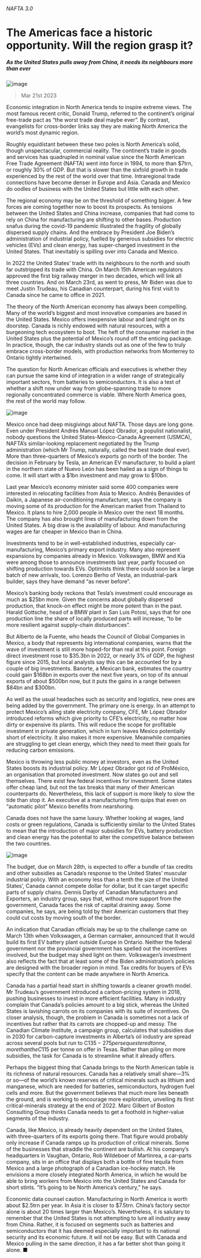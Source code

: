 ###### NAFTA 3.0
# The Americas face a historic opportunity. Will the region grasp it? 
##### As the United States pulls away from China, it needs its neighbours more than ever 
![image](images/20230325_AMP001.jpg) 
> Mar 21st 2023 
Economic integration in North America tends to inspire extreme views. The most famous recent critic, Donald Trump, referred to the continent’s original free-trade pact as “the worst trade deal maybe ever”. By contrast, evangelists for cross-border links say they are making North America the world’s most dynamic region.
Roughly equidistant between these two poles is North America’s solid, though unspectacular, commercial reality. The continent’s trade in goods and services has quadrupled in nominal value since the North American Free Trade Agreement (NAFTA) went into force in 1994, to more than $7trn, or roughly 30% of GDP. But that is slower than the sixfold growth in trade experienced by the rest of the world over that time. Intraregional trade connections have become denser in Europe and Asia. Canada and Mexico do oodles of business with the United States but little with each other. 
The regional economy may be on the threshold of something bigger. A few forces are coming together now to boost its prospects. As tensions between the United States and China increase, companies that had come to rely on China for manufacturing are shifting to other bases. Production snafus during the covid-19 pandemic illustrated the fragility of globally dispersed supply chains. And the embrace by President Joe Biden’s administration of industrial policy, fuelled by generous subsidies for electric vehicles (EVs) and clean energy, has super-charged investment in the United States. That inevitably is spilling over into Canada and Mexico. 
In 2022 the United States’ trade with its neighbours to the north and south far outstripped its trade with China. On March 15th American regulators approved the first big railway merger in two decades, which will link all three countries. And on March 23rd, as  went to press, Mr Biden was due to meet Justin Trudeau, his Canadian counterpart, during his first visit to Canada since he came to office in 2021.
The theory of the North American economy has always been compelling. Many of the world’s biggest and most innovative companies are based in the United States. Mexico offers inexpensive labour and land right on its doorstep. Canada is richly endowed with natural resources, with a burgeoning tech ecosystem to boot. The heft of the consumer market in the United States plus the potential of Mexico’s round off the enticing package. In practice, though, the car industry stands out as one of the few to truly embrace cross-border models, with production networks from Monterrey to Ontario tightly intertwined.
The question for North American officials and executives is whether they can pursue the same kind of integration in a wider range of strategically important sectors, from batteries to semiconductors. It is also a test of whether a shift now under way from globe-spanning trade to more regionally concentrated commerce is viable. Where North America goes, the rest of the world may follow.
![image](images/20230325_AMC481.png) 

Mexico once had deep misgivings about NAFTA. Those days are long gone. Even under President Andrés Manuel López Obrador, a populist nationalist, nobody questions the United States-Mexico-Canada Agreement (USMCA), NAFTA’s similar-looking replacement negotiated by the Trump administration (which Mr Trump, naturally, called the best trade deal ever). More than three-quarters of Mexico’s exports go north of the border. The decision in February by Tesla, an American EV manufacturer, to build a plant in the northern state of Nuevo León has been hailed as a sign of things to come. It will start with a $1bn investment and may grow to $10bn. 
Last year Mexico’s economy minister said some 400 companies were interested in relocating facilities from Asia to Mexico. Andrés Benavides of Daikin, a Japanese air-conditioning manufacturer, says the company is moving some of its production for the American market from Thailand to Mexico. It plans to hire 2,000 people in Mexico over the next 18 months. The company has also brought lines of manufacturing down from the United States. A big draw is the availability of labour. And manufacturing wages are far cheaper in Mexico than in China.
Investments tend to be in well-established industries, especially car-manufacturing, Mexico’s primary export industry. Many also represent expansions by companies already in Mexico. Volkswagen, BMW and Kia were among those to announce investments last year, partly focused on shifting production towards EVs. Optimists think there could soon be a large batch of new arrivals, too. Lorenzo Berho of Vesta, an industrial-park builder, says they have demand “as never before”.
Mexico’s banking body reckons that Tesla’s investment could encourage as much as $25bn more. Given the concerns about globally dispersed production, that knock-on effect might be more potent than in the past. Harald Gottsche, head of a BMW plant in San Luis Potosí, says that for one production line the share of locally produced parts will increase, “to be more resilient against supply-chain disturbances”.
But Alberto de la Fuente, who heads the Council of Global Companies in Mexico, a body that represents big international companies, warns that the wave of investment is still more hoped-for than real at this point. Foreign direct investment rose to $35.3bn in 2022, or nearly 3% of GDP, the highest figure since 2015, but local analysts say this can be accounted for by a couple of big investments. Banorte, a Mexican bank, estimates the country could gain $168bn in exports over the next five years, on top of its annual exports of about $500bn now, but it puts the gains in a range between $84bn and $300bn.
As well as the usual headaches such as security and logistics, new ones are being added by the government. The primary one is energy. In an attempt to protect Mexico’s ailing state electricity company, CFE, Mr López Obrador introduced reforms which give priority to CFE’s electricity, no matter how dirty or expensive its plants. This will reduce the scope for profitable investment in private generation, which in turn leaves Mexico potentially short of electricity. It also makes it more expensive. Meanwhile companies are struggling to get clean energy, which they need to meet their goals for reducing carbon emissions. 
Mexico is throwing less public money at investors, even as the United States boosts its industrial policy. Mr López Obrador got rid of ProMéxico, an organisation that promoted investment. Now states go out and sell themselves. There exist few federal incentives for investment. Some states offer cheap land, but not the tax breaks that many of their American counterparts do. Nevertheless, this lack of support is more likely to slow the tide than stop it. An executive at a manufacturing firm quips that even on “automatic pilot” Mexico benefits from nearshoring.
Canada does not have the same luxury. Whether looking at wages, land costs or green regulations, Canada is sufficiently similar to the United States to mean that the introduction of major subsidies for EVs, battery production and clean energy has the potential to alter the competitive balance between the two countries. 
![image](images/20230325_AMC466.png) 

The budget, due on March 28th, is expected to offer a bundle of tax credits and other subsidies as Canada’s response to the United States’ muscular industrial policy. With an economy less than a tenth the size of the United States’, Canada cannot compete dollar for dollar, but it can target specific parts of supply chains. Dennis Darby of Canadian Manufacturers and Exporters, an industry group, says that, without more support from the government, Canada faces the risk of capital draining away. Some companies, he says, are being told by their American customers that they could cut costs by moving south of the border. 
An indication that Canadian officials may be up to the challenge came on March 13th when Volkswagen, a German carmaker, announced that it would build its first EV battery plant outside Europe in Ontario. Neither the federal government nor the provincial government has spelled out the incentives involved, but the budget may shed light on them. Volkswagen’s investment also reflects the fact that at least some of the Biden administration’s policies are designed with the broader region in mind. Tax credits for buyers of EVs specify that the content can be made anywhere in North America.
Canada has a partial head start in shifting towards a cleaner growth model. Mr Trudeau’s government introduced a carbon-pricing system in 2018, pushing businesses to invest in more efficient facilities. Many in industry complain that Canada’s policies amount to a big stick, whereas the United States is lavishing carrots on its companies with its suite of incentives. On closer analysis, though, the problem in Canada is sometimes not a lack of incentives but rather that its carrots are chopped-up and messy. The Canadian Climate Institute, a campaign group, calculates that subsidies due in 2030 for carbon-capture investments in Alberta’s oil industry are spread across several pools but run to C$135-275 per sequestered tonne, more than the C$115 per tonne on offer in Texas. Rather than piling on more subsidies, the task for Canada is to streamline what it already offers.
Perhaps the biggest thing that Canada brings to the North American table is its richness of natural resources. Canada has a relatively small share—3% or so—of the world’s known reserves of critical minerals such as lithium and manganese, which are needed for batteries, semiconductors, hydrogen fuel cells and more. But the government believes that much more lies beneath the ground, and is working to encourage more exploration, unveiling its first critical-minerals strategy at the end of 2022. Marc Gilbert of Boston Consulting Group thinks Canada needs to get a foothold in higher-value segments of the industry. 
Canada, like Mexico, is already heavily dependent on the United States, with three-quarters of its exports going there. That figure would probably only increase if Canada ramps up its production of critical minerals. Some of the businesses that straddle the continent are bullish. At his company’s headquarters in Vaughan, Ontario, Rob Wildeboer of Martinrea, a car-parts company, sits in an office that displays both a bottle of fine tequila from Mexico and a large photograph of a Canadian ice-hockey match. He envisions a more closely integrated North America, in which he would be able to bring workers from Mexico into the United States and Canada for short stints. “It’s going to be North America’s century,” he says.
Economic data counsel caution. Manufacturing in North America is worth about $2.5trn per year. In Asia it is closer to $7.5trn. China’s factory sector alone is about 20 times larger than Mexico’s. Nevertheless, it is salutary to remember that the United States is not attempting to lure all industry away from China. Rather, it is focused on segments such as batteries and semiconductors that it has deemed especially important to its national security and its economic future. It will not be easy. But with Canada and Mexico pulling in the same direction, it has a far better shot than going it alone. ■
